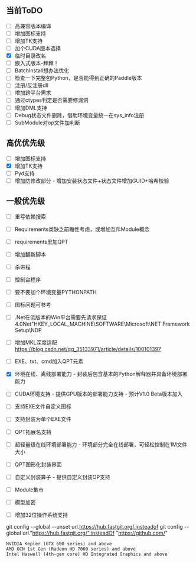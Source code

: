 ## 当前ToDO
- [ ] 高兼容版本编译
- [ ] 增加图标支持
- [ ] 增加TK支持
- [ ] 加个CUDA版本选择
- [x] 临时目录改名
- [ ] 嵌入式版本-拜拜！
- [ ] BatchInstall想办法优化
- [ ] 检查一下完整包Python，是否能得到正确的Paddle版本
- [ ] 注册/反注册dll
- [ ] 增加跨平台需求
- [ ] 通过ctypes判定是否需要修漏洞
- [ ] 增加DML支持
- [ ] Debug状态文件删除，借助环境变量统一在sys_info注册
- [ ] SubModule对op文件加判断
## 高优优先级
- [ ] 增加图标支持
- [x] 增加TK支持
- [ ] Pyd支持
- [ ] 增加防修改部分 - 增加安装状态文件+状态文件增加GUID+哈希校验

## 一般优先级
- [ ] 重写依赖搜索
- [ ] Requirements类缺乏前瞻性考虑，或增加互斥Module概念
- [ ] requirements里加QPT
- [ ] 增加翻新脚本
- [ ] 杀进程
- [ ] 控制台程序
- [ ] 要不要加个环境变量PYTHONPATH
- [ ] 图标问题可参考
- [ ] .Net在低版本的Win平台需要先请求保证4.0Net"HKEY_LOCAL_MACHINE\SOFTWARE\Microsoft\NET Framework Setup\NDP
- [ ] 增加MKL深度适配 https://blog.csdn.net/qq_35133971/article/details/100101397
- [ ] EXE、txt、cmd加入QPT元素

- [x] 环境在线、离线部署能力 - 封装后包含基本的Python解释器并具备环境部署能力
- [ ] CUDA环境支持 - 提供GPU版本的部署能力支持 - 预计V1.0 Beta版本加入
- [ ] 支持EXE文件自定义图标
- [ ] 支持封装为单个EXE文件
- [ ] QPT拓展名支持
- [ ] 超轻量级在线环境部署能力 - 环境部分完全在线部署，可轻松控制在1M文件大小
- [ ] QPT图形化封装界面
- [ ] 自定义封装算子 - 提供自定义封装OP支持
- [ ] Module集市
- [ ] 模型加密
- [ ] 增加32位操作系统支持

git config --global --unset url.https://hub.fastgit.org/.insteadof
git config --global url."https://hub.fastgit.org/".insteadOf "https://github.com/"


    NVIDIA Kepler (GTX 600 series) and above
    AMD GCN 1st Gen (Radeon HD 7000 series) and above
    Intel Haswell (4th-gen core) HD Integrated Graphics and above

